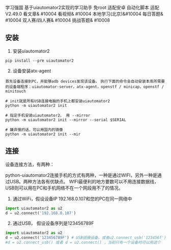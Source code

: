
学习强国 基于uiautomator2实现的学习助手 免root 适配安卓 自动化脚本
适配V2.49.0 看文章& #10004 看视频& #10004 本地学习(北京)&#10004 每日答题& #10004 双人赛/四人赛& #10004 挑战答题& #10008
## 安装
1) 安装uiautomator2
``` pythn
pip install --pre uiautomator2 
```

2) 设备安装atx-agent

`首先设备连接到PC，并能够adb devices发现该设备。`
`执行下面的命令会自动安装本库所需要的设备端程序：uiautomator-server，atx-agent，openstf / minicap，openstf / minitouch`
```
# init就是所有USB连接电脑的手机上都安装uiautomator2
python -m uiautomator2 init
  
# 指定手机安装uiautomator2， 用 --mirror
python -m uiautomator2 init --mirror --serial $SERIAL
 
# 嫌弃慢的话，可以用国内的镜像
python -m uiautomator2 init --mir
```
## 连接
设备连接方法，有两种：

python-uiautomator2连接手机的方式有两种，一种是通过WIFI，另外一种是通过USB。两种方法各有优缺点。
WIFI最便利的地方要数可以不用连接数据线，USB则可以用在PC和手机网络不在一个网段用不了的情况。

1) 通过WiFi，假设设备IP 192.168.0.107和您的PC在同一网络中

```python
import uiautomator2 as u2
d = u2.connect('192.168.0.107')
```
2) 通过USB， 假设设备序列是123456789F

```python
import uiautomator2 as u2
d = u2.connect('123456789F') # USB链接设备。或者u2.connect_usb('123456f')
#d = u2.connect_usb() 或者 d = u2.connect() ，当前只有一个设备时可以用这个
```
